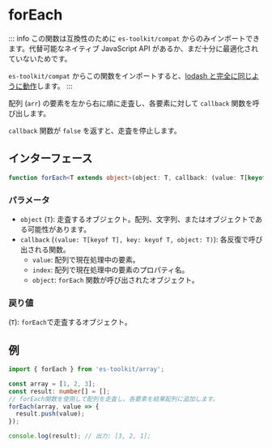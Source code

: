 # forEach

::: info
この関数は互換性のために `es-toolkit/compat` からのみインポートできます。代替可能なネイティブ JavaScript API があるか、まだ十分に最適化されていないためです。

`es-toolkit/compat` からこの関数をインポートすると、[lodash と完全に同じように動作](../../../compatibility.md)します。
:::

配列 (`arr`) の要素を左から右に順に走査し、各要素に対して `callback` 関数を呼び出します。

`callback` 関数が `false` を返すと、走査を停止します。

## インターフェース

```ts
function forEach<T extends object>(object: T, callback: (value: T[keyof T], key: keyof T, object: T) => unknown): T;
```

### パラメータ

- `object` (`T`): 走査するオブジェクト。配列、文字列、またはオブジェクトである可能性があります。
- `callback` (`(value: T[keyof T], key: keyof T, object: T)`): 各反復で呼び出される関数。
  - `value`: 配列で現在処理中の要素。
  - `index`: 配列で現在処理中の要素のプロパティ名。
  - `object`: `forEach` 関数が呼び出されたオブジェクト。

### 戻り値

(`T`): `forEach`で走査するオブジェクト。

## 例

```ts
import { forEach } from 'es-toolkit/array';

const array = [1, 2, 3];
const result: number[] = [];
// forEach関数を使用して配列を走査し、各要素を結果配列に追加します。
forEach(array, value => {
  result.push(value);
});

console.log(result); // 出力: [3, 2, 1];
```
